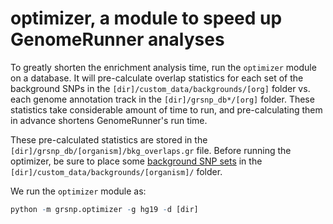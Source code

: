 

optimizer, a module to speed up GenomeRunner analyses
========================================================

To greatly shorten the enrichment analysis time, run the `optimizer` module on a database. It will pre-calculate overlap statistics for each set of the background SNPs in the `[dir]/custom_data/backgrounds/[org]` folder vs. each genome annotation track in the `[dir]/grsnp_db*/[org]` folder. These statistics take considerable amount of time to run, and pre-calculating them in advance shortens GenomeRunner's run time.

These pre-calculated statistics are stored in the `[dir]/grsnp_db/[organism]/bkg_overlaps.gr` file. Before running the optimizer, be sure to place some [background SNP sets](../dbcreator/dbcreatorBackground.md) in the `[dir]/custom_data/backgrounds/[organism]/` folder.

We run the `optimizer` module as:


```r
python -m grsnp.optimizer -g hg19 -d [dir]
```
